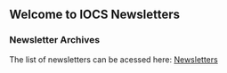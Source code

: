 ## Welcome to IOCS Newsletters

### Newsletter Archives
The list of newsletters can be acessed here:
[Newsletters](https://evebej.github.io/IOCS_Newsletter_Repo/newsletters)
